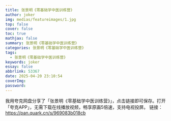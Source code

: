 ```yaml
---
title: 张景明《零基础学中医训练营》
author: joker
img: medias/featureimages/1.jpg
top: false
cover: false
toc: true
mathjax: false
summary: 张景明《零基础学中医训练营》
categories: 张景明《零基础学中医训练营》
tags:
  - 张景明《零基础学中医训练营》
keywords: joker
essay: false
abbrlink: 53367
date: 2025-04-20 23:10:54
coverImg:
password:
---
```


我用夸克网盘分享了「张景明《零基础学中医训练营》」，点击链接即可保存。打开「夸克APP」，无需下载在线播放视频，畅享原画5倍速，支持电视投屏。
链接：https://pan.quark.cn/s/969083b018cb
